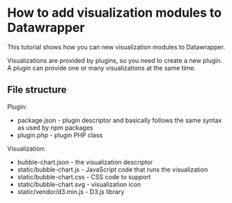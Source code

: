 
# How to add visualization modules to Datawrapper

This tutorial shows how you can new visualization modules to Datawrapper.

Visualizations are provided by plugins, so you need to create a new plugin. A plugin can provide one or many visualizations at the same time.

## File structure

Plugin:

* package.json - plugin descriptor and basically follows the same syntax as used by npm packages
* plugin.php - plugin PHP class

Visualization:

* bubble-chart.json - the visualization descriptor
* static/bubble-chart.js - JavaScript code that runs the visualization
* static/bubble-chart.css - CSS code to support
* static/bubble-chart.svg - visualization icon
* static/vendor/d3.min.js - D3.js library

